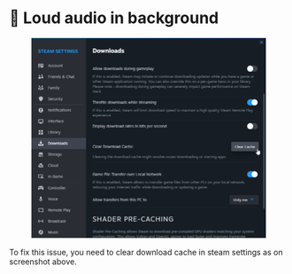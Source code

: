 # 🔘 Loud audio in background

<figure><img src="../.gitbook/assets/image (1).png" alt=""><figcaption></figcaption></figure>

To fix this issue, you need to clear download cache in steam settings as on screenshot above.

